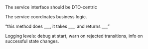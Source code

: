 The service interface should be DTO-centric

The service coordinates business logic.

“this method does ___, it takes ___, and returns ___”

Logging levels: debug at start, warn on rejected transitions, info on successful state changes.



